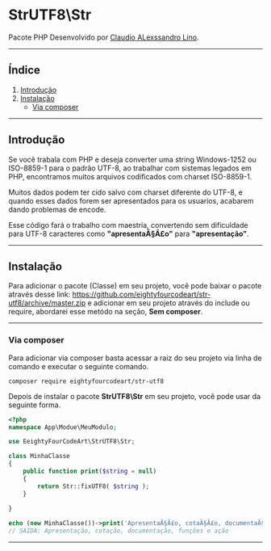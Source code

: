# StrUTF8\Str

Pacote PHP Desenvolvido por [Claudio ALexssandro Lino](https://www.linkedin.com/in/claudioalexssandrolino/).

---
## Índice
  1. [Introdução](#Introdução)
  2. [Instalação](#Instalação)
        * [Via composer](#via-composer)

---
## Introdução
Se você trabala com PHP e deseja converter uma string Windows-1252 ou ISO-8859-1 para o padrão UTF-8, ao trabalhar com sistemas legados em PHP, encontramos muitos arquivos codificados com charset ISO-8859-1. 

Muitos dados podem ter cido salvo com charset diferente do UTF-8, e quando esses dados forem ser apresentados para os usuarios, acabarem dando problemas de encode.

Esse código fará o trabalho com maestria, convertendo sem dificuldade para UTF-8 caracteres como **"apresentaÃ§Ã£o"** para **"apresentação"**.

---
## Instalação

Para adicionar o pacote (Classe) em seu projeto, você pode baixar o pacote através desse link: https://github.com/eightyfourcodeart/str-utf8/archive/master.zip e adicionar em seu projeto através do include ou require, abordarei esse metódo na seção, **Sem composer**.

---
### Via composer
Para adicionar via composer basta acessar a raiz do seu projeto via linha de comando e executar o seguinte comando.
```shell
composer require eightyfourcodeart/str-utf8
```
Depois de instalar o pacote **StrUTF8\Str** em seu projeto, você pode usar da seguinte forma.
```php
<?php
namespace App\Modue\MeuModulo;

use EeightyFourCodeArt\StrUTF8\Str;

class MinhaClasse
{
    public function print($string = null)
    {
        return Str::fixUTF8( $string );
    }
    
}

echo (new MinhaClasse())->print('ApresentaÃ§Ã£o, cotaÃ§Ã£o, documentaÃ§Ã£o, funÃ§Ãµes e aÃ§Ã£o');
// SAIDA: Apresentação, cotação, documentação, funções e ação
```

---
[comment]: <> (## Sem composer)